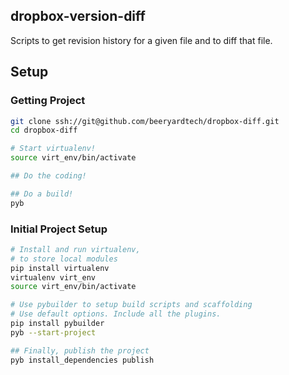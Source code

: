 ## dropbox-version-diff
Scripts to get revision history for a given file and to diff that file.

## Setup
### Getting Project
```sh
git clone ssh://git@github.com/beeryardtech/dropbox-diff.git
cd dropbox-diff

# Start virtualenv!
source virt_env/bin/activate

## Do the coding!

## Do a build!
pyb
```

### Initial Project Setup
```sh
# Install and run virtualenv,
# to store local modules
pip install virtualenv
virtualenv virt_env
source virt_env/bin/activate

# Use pybuilder to setup build scripts and scaffolding
# Use default options. Include all the plugins.
pip install pybuilder
pyb --start-project

## Finally, publish the project
pyb install_dependencies publish
```
